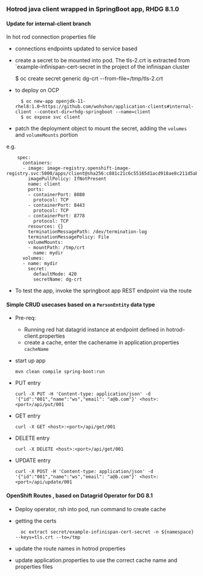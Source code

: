 ### Hotrod java client wrapped in SpringBoot app, RHDG 8.1.0


#### Update for internal-client branch

In hot rod connection properties file

- connections endpoints updated to service based 
- create a secret to be mounted into pod. The tls-2.crt is extracted from  `example-infinispan-cert-secret in the project of the infinispan cluster

	$ oc create secret generic dg-crt --from-file=/tmp/tls-2.crt 


- to deploy on OCP 

		$ oc new-app openjdk-11-rhel8:1.0~https://github.com/wohshon/application-clients#internal-client --context-dir=rhdg-springboot --name=client
		$ oc expose svc client

- patch the deployment object to mount the secret, adding the `volumes` and `volumeMounts` portion

e.g.
```
    spec:
      containers:
      - image: image-registry.openshift-image-registry.svc:5000/apps/client@sha256:c881c21c6c55165d1acd918ae8c211d5ab7f96be7842c6dc02cb962206b87e53
        imagePullPolicy: IfNotPresent
        name: client
        ports:
        - containerPort: 8080
          protocol: TCP
        - containerPort: 8443
          protocol: TCP
        - containerPort: 8778
          protocol: TCP
        resources: {}
        terminationMessagePath: /dev/termination-log
        terminationMessagePolicy: File
        volumeMounts:
        - mountPath: /tmp/crt
          name: mydir
      volumes:
      - name: mydir
        secret:
          defaultMode: 420
          secretName: dg-crt

```

- To test the app, invoke the springboot app REST endpoint via the route

#### Simple CRUD usecases based on a `PersonEntity` data type

- Pre-req:
  - Running red hat datagrid instance at endpoint defined in hotrod-client.properties
  - create a cache, enter the cachename in application.properties `cacheName`

- start up app

	`mvn clean compile spring-boot:run`

- PUT entry

	`curl -X PUT -H 'Content-type: application/json' -d '{"id":"001","name":"ws","email": "a@b.com"}' <host>:<port>/api/put/001`


- GET entry

	`curl -X GET <host>:<port>/api/get/001`

- DELETE entry

	`curl -X DELETE <host>:<port>/api/get/001`

- UPDATE entry

	`curl -X POST -H 'Content-type: application/json' -d '{"id":"001","name":"ws","email": "a@b.com"}' <host>:<port>/api/update/001`

#### OpenShift Routes , based on Datagrid Operator for DG 8.1

- Deploy operator, rsh into pod, run command to create cache

- getting the certs 

		oc extract secret/example-infinispan-cert-secret -n ${namespace} --keys=tls.crt --to=/tmp

- update the route names in hotrod properties

- update application.properties to use the correct cache name and properties files


